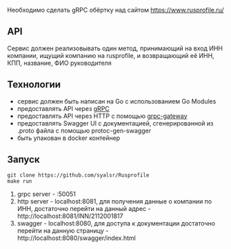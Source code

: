 Необходимо сделать gRPC обёртку над сайтом https://www.rusprofile.ru/

## API

Сервис должен реализовывать один метод, принимающий на вход ИНН компании, ищущий компанию на rusprofile, и возвращающий её ИНН, КПП, название, ФИО руководителя

## Технологии

* сервис должен быть написан на Go с использованием Go Modules
* предоставлять API через [gRPC](https://grpc.io/docs/languages/go/quickstart/)
* предоставлять API через HTTP с помощью [grpc-gateway](https://github.com/grpc-ecosystem/grpc-gateway)
* предоставлять Swagger UI с документацией, сгенерированной из .proto файла с помощью protoc-gen-swagger
* быть упакован в docker контейнер

## Запуск
```shell
git clone https://github.com/syalsr/Rusprofile
make run
```
1. grpc server - :50051 
2. http server - localhost:8081, для получения данные о компании по ИНН, достаточно перейти на данный адрес - http://localhost:8081/INN/2112001817
3. swagger - localhost:8080, для доступа к документации достаточно перейти на данную страницу - http://localhost:8080/swagger/index.html